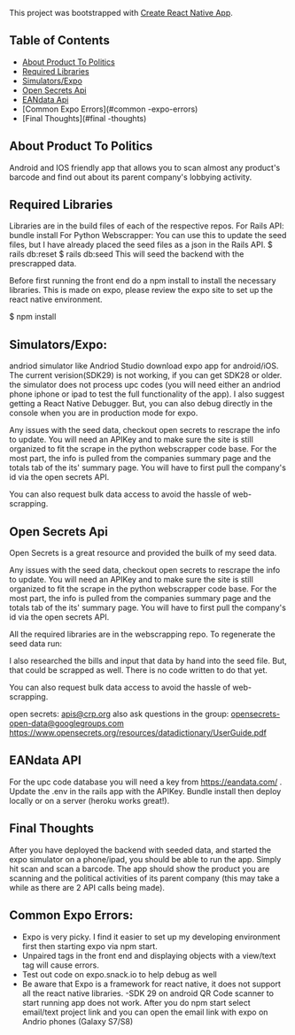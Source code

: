 This project was bootstrapped with [Create React Native App](https://github.com/react-community/create-react-native-app).



## Table of Contents
* [About Product To Politics](#about-product-to-politics)
* [Required Libraries](#required-libraries)
* [Simulators/Expo](#simulators/expo)
* [Open Secrets Api](#open-secrets-api)
* [EANdata Api](#eandata-api)
* [Common Expo Errors](#common -expo-errors)
* [Final Thoughts](#final -thoughts)




## About Product To Politics

Android and IOS friendly app that allows you to scan almost any product's barcode and find out about its parent company's lobbying activity. 

## Required Libraries
Libraries are in the build files of each of the respective repos.
For Rails API: bundle install
For Python Webscrapper: You can use this to update the seed files, but I have already placed the seed files as a json in the Rails API.
$ rails db:reset
$ rails db:seed
This will seed the backend with the prescrapped data.

Before first running the front end do a npm install to install the necessary libraries.
This is made on expo, please review the expo site to set up the react native environment.

$ npm install



## Simulators/Expo:
andriod simulator like Andriod Studio
download expo app for android/iOS. The current verision(SDK29) is not working, if you can get SDK28 or older.
the simulator does not process upc codes (you will need either an andriod phone iphone or ipad to test the full functionality of the app).
I also suggest getting a React Native Debugger. But, you can also debug directly in the console when you are in production mode for expo.

Any issues with the seed data, checkout open secrets to rescrape the info to update. You will need an APIKey and to make sure the site is still organized to fit the scrape in the python webscrapper code base. For the most part, the info is pulled from the companies summary page and the totals tab of the its' summary page. You will have to first pull the company's id via the open secrets API. 

You can also request bulk data access to avoid the hassle of web-scrapping.

## Open Secrets Api
Open Secrets is a great resource and provided the builk of my seed data.

Any issues with the seed data, checkout open secrets to rescrape the info to update. You will need an APIKey and to make sure the site is still organized to fit the scrape in the python webscrapper code base. For the most part, the info is pulled from the companies summary page and the totals tab of the its' summary page. You will have to first pull the company's id via the open secrets API. 

All the required libraries are in the webscrapping repo. To regenerate the seed data run:

I also researched the bills and input that data by hand into the seed file. But, that could be scrapped as well. There is no code written to do that yet.

You can also request bulk data access to avoid the hassle of web-scrapping.

open secrets: apis@crp.org
also ask questions in the group: opensecrets-open-data@googlegroups.com
https://www.opensecrets.org/resources/datadictionary/UserGuide.pdf

## EANdata API
For the upc code database you will need a key from https://eandata.com/ . Update the .env in the rails app with the APIKey.
Bundle install then deploy locally or on a server (heroku works great!).

## Final Thoughts
After you have deployed the backend with seeded data, and started the expo simulator on a phone/ipad, you should be able to run the app. Simply hit scan and scan a barcode. The app should show the product you are scanning and the political activities of its parent company (this may take a while as there are 2 API calls being made).

## Common Expo Errors:
- Expo is very picky. I find it easier to set up my developing environment first then starting expo via npm start.
- Unpaired tags in the front end and displaying objects with a view/text tag will cause errors.
- Test out code on expo.snack.io to help debug as well
- Be aware that Expo is a framework for react native, it does not support all the react native libraries.
-SDK 29 on android QR Code scanner to start running app does not work. After you do npm start select email/text project link and you can open the email link with expo on Andrio phones (Galaxy S7/S8)
